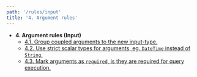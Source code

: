 ```yaml
---
path: '/rules/input'
title: '4. Argument rules'
---
```


- **4. Argument rules (Input)**
  - [4.1. Group coupled arguments to the new input-type.](./input-grouping.md)
  - [4.2. Use strict scalar types for arguments, eg. `DateTime` instead of `String`.](./input-custom-scalar.md)
  - [4.3. Mark arguments as `required`, is they are required for query execution.](./input-non-null.md)
